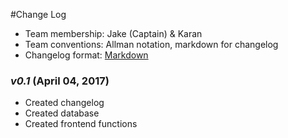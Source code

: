 #Change Log

- Team membership:  Jake (Captain) & Karan
- Team conventions: Allman notation, markdown for changelog
- Changelog format: [Markdown](https://github.com/adam-p/markdown-here/wiki/Markdown-Cheatsheet) 

### *v0.1* (April 04, 2017)
- Created changelog
- Created database
- Created frontend functions